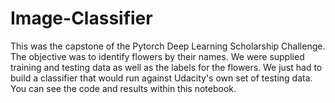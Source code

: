 # Image-Classifier

This was the capstone of the Pytorch Deep Learning Scholarship Challenge. The objective was to identify flowers by their names. We were supplied training and testing data as well as the labels for the flowers. We just had to build a classifier that would run against Udacity's own set of testing data. You can see the code and results within this notebook.
